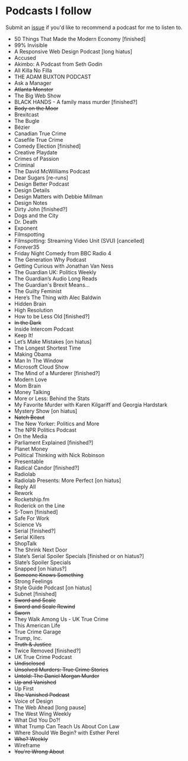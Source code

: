 # Podcasts I follow

Submit an [issue](https://github.com/yaili/podcasts/issues/new) if you'd like to recommend a podcast for me to listen to.

- 50 Things That Made the Modern Economy [finished]
- 99% Invisible
- A Responsive Web Design Podcast [long hiatus]
- Accused
- Akimbo: A Podcast from Seth Godin
- All Killa No Filla
- THE ADAM BUXTON PODCAST
- Ask a Manager
- ~~Atlanta Monster~~
- The Big Web Show
- BLACK HANDS - A family mass murder [finished?]
- ~~Body on the Moor~~
- Brexitcast
- The Bugle
- Bézier
- Canadian True Crime
- Casefile True Crime
- Comedy Election [finished]
- Creative Playdate
- Crimes of Passion
- Criminal
- The David McWilliams Podcast
- Dear Sugars [re-runs]
- Design Better Podcast
- Design Details
- Design Matters with Debbie Millman 
- Design Notes
- Dirty John [finished?]
- Dogs and the City
- Dr. Death 
- Exponent
- Filmspotting
- Filmspotting: Streaming Video Unit (SVU) [cancelled]
- Forever35
- Friday Night Comedy from BBC Radio 4
- The Generation Why Podcast
- Getting Curious with Jonathan Van Ness
- The Guardian UK: Politics Weekly
- The Guardian’s Audio Long Reads
- The Guardian's Brexit Means…
- The Guilty Feminist
- Here’s The Thing with Alec Baldwin
- Hidden Brain
- High Resolution
- How to be Less Old [finished?]
- ~~In the Dark~~
- Inside Intercom Podcast
- Keep It!
- Let’s Make Mistakes [on hiatus]
- The Longest Shortest Time
- Making Obama
- Man In The Window
- Microsoft Cloud Show
- The Mind of a Murderer [finished?]
- Modern Love
- Mom Brain
- Money Talking
- More or Less: Behind the Stats
- My Favorite Murder with Karen Kilgariff and Georgia Hardstark
- Mystery Show [on hiatus]
- ~~Natch Beaut~~
- The New Yorker: Politics and More
- The NPR Politics Podcast
- On the Media
- Parliament Explained [finished?]
- Planet Money
- Political Thinking with Nick Robinson 
- Presentable
- Radical Candor [finished?]
- Radiolab
- Radiolab Presents: More Perfect [on hiatus]
- Reply All
- Rework
- Rocketship.fm
- Roderick on the Line
- S-Town [finished]
- Safe For Work
- Science Vs
- Serial [finished?]
- Serial Killers
- ShopTalk
- The Shrink Next Door
- Slate’s Serial Spoiler Specials [finished or on hiatus?]
- Slate’s Spoiler Specials
- Snapped [on hiatus?]
- ~~Someone Knows Something~~
- Strong Feelings
- Style Guide Podcast [on hiatus]
- Subnet [finished]
- ~~Sword and Scale~~
- ~~Sword and Scale Rewind~~
- ~~Sworn~~
- They Walk Among Us - UK True Crime
- This American Life
- True Crime Garage
- Trump, Inc.
- ~~Truth & Justice~~
- Twice Removed [finished?]
- UK True Crime Podcast
- ~~Undisclosed~~
- ~~Unsolved Murders: True Crime Stories~~
- ~~Untold: The Daniel Morgan Murder~~
- ~~Up and Vanished~~
- Up First
- ~~The Vanished Podcast~~
- Voice of Design
- The Web Ahead [long pause]
- The West Wing Weekly
- What Did You Do?!
- What Trump Can Teach Us About Con Law
- Where Should We Begin? with Esther Perel
- ~~Who? Weekly~~
- Wireframe
- ~~You're Wrong About~~
